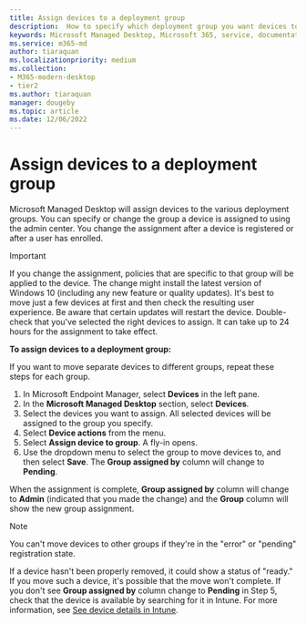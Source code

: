 ```yaml
---
title: Assign devices to a deployment group
description:  How to specify which deployment group you want devices to be in
keywords: Microsoft Managed Desktop, Microsoft 365, service, documentation
ms.service: m365-md
author: tiaraquan
ms.localizationpriority: medium
ms.collection: 
- M365-modern-desktop
- tier2
ms.author: tiaraquan
manager: dougeby
ms.topic: article
ms.date: 12/06/2022
---
```


# Assign devices to a deployment group

Microsoft Managed Desktop will assign devices to the various deployment groups. You can specify or change the group a device is assigned to using the admin center. You change the assignment after a device is registered or after a user has enrolled.

> [!IMPORTANT]
> If you change the assignment, policies that are specific to that group will be applied to the device. The change might install the latest version of Windows 10 (including any new feature or quality updates). It's best to move just a few devices at first and then check the resulting user experience. Be aware that certain updates will restart the device. Double-check that you've selected the right devices to assign. It can take up to 24 hours for the assignment to take effect.

**To assign devices to a deployment group:**

If you want to move separate devices to different groups, repeat these steps for each group.

1. In Microsoft Endpoint Manager, select **Devices** in the left pane.
1. In the **Microsoft Managed Desktop** section, select **Devices**.
1. Select the devices you want to assign. All selected devices will be assigned to the group you specify.
1. Select **Device actions** from the menu.
1. Select **Assign device to group**. A fly-in opens.
1. Use the dropdown menu to select the group to move devices to, and then select **Save**. The **Group assigned by** column will change to **Pending**.

When the assignment is complete, **Group assigned by** column will change to **Admin** (indicated that you made the change) and the **Group** column will show the new group assignment.

> [!NOTE]
> You can't move devices to other groups if they're in the "error" or "pending" registration state.
>
>If a device hasn't been properly removed, it could show a status of "ready." If you move such a device, it's possible that the move won't complete. If you don't see **Group assigned by** column change to **Pending** in Step 5, check that the device is available by searching for it in Intune. For more information, see [See device details in Intune](/mem/intune/remote-actions/device-inventory).
